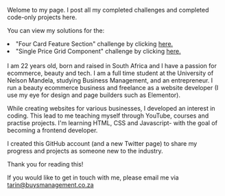 Welome to my page. I post all my completed challenges and completed code-only projects here.

You can view my solutions for the:
<li>"Four Card Feature Section" challenge by clicking <a href="https://tarinbuys.github.io/Four-card-feature-section/">here.</a></li>

<li>"Single Price Grid Component" challenge by clicking <a href="https://tarinbuys.github.io/single-price-grid-component/">here.</a></li>
<br>
I am 22 years old, born and raised in South Africa and I have a passion for ecommerce, beauty and tech. I am a full time student at the University of Nelson Mandela, studying Business Management, and an entrepreneur. I run a beauty ecommerce business and freelance as a website developer (I use my eye for design and page builders such as Elementor).

While creating websites for various businesses, I developed an interest in coding. This lead to me teaching myself through YouTube, courses and practise projects. I'm learning HTML, CSS and Javascript- with the goal of becoming a frontend developer.

I created this GitHub account (and a new Twitter page) to share my progress and projects as someone new to the industry.

Thank you for reading this!

If you would like to get in touch with me, please email me via tarin@buysmanagement.co.za
